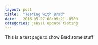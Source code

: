 ```yaml
---
layout: post
title:  "Testing with Brad"
date:   2016-05-27 08:09:21 -0500
categories: jekyll update testing
---
```

This is a test page to show Brad some stuff